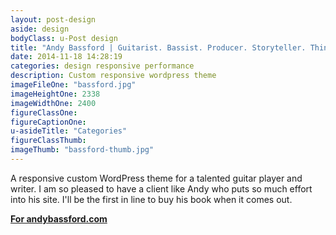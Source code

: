 ```yaml
---
layout: post-design
aside: design
bodyClass: u-Post design
title: "Andy Bassford | Guitarist. Bassist. Producer. Storyteller. Thinker."
date: 2014-11-18 14:28:19
categories: design responsive performance
description: Custom responsive wordpress theme
imageFileOne: "bassford.jpg"
imageHeightOne: 2338
imageWidthOne: 2400
figureClassOne:
figureCaptionOne:
u-asideTitle: "Categories"
figureClassThumb:
imageThumb: "bassford-thumb.jpg"
---
```


A responsive custom WordPress theme for a talented guitar player and writer. I am so pleased to have a client like Andy who puts so much effort into his site. I'll be the first in line to buy his book when it comes out. 

[<b class="u-pageLink--external">For andybassford.com</b>](http://andybassford.com "For andybassford.com")
